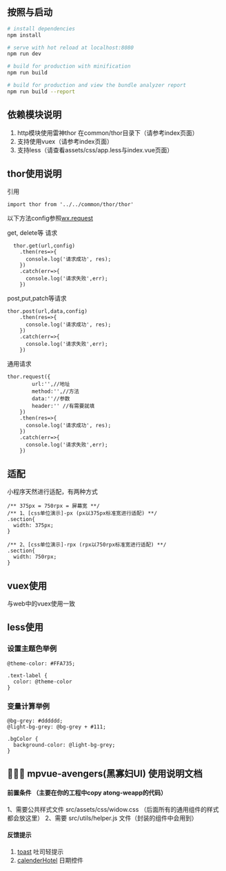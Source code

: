 
## 按照与启动

``` bash
# install dependencies
npm install

# serve with hot reload at localhost:8080
npm run dev

# build for production with minification
npm run build

# build for production and view the bundle analyzer report
npm run build --report
```

## 依赖模块说明

1. http模块使用雷神thor 在common/thor目录下（请参考index页面）
2. 支持使用vuex（请参考index页面）
3. 支持less（请查看assets/css/app.less与index.vue页面）

## thor使用说明
引用
```
import thor from '../../common/thor/thor'
```
以下方法config参照[wx.request](https://developers.weixin.qq.com/miniprogram/dev/api/network-request.html#wxrequestobject)

get, delete等 请求
```
  thor.get(url,config)
    .then(res=>{
      console.log('请求成功', res);
    })
    .catch(err=>{
      console.log('请求失败',err);
    })

```
post,put,patch等请求
```
thor.post(url,data,config)
    .then(res=>{
      console.log('请求成功', res);
    })
    .catch(err=>{
      console.log('请求失败',err);
    })
```

通用请求
```
thor.request({
        url:'',//地址
        method:'',//方法
        data:''//参数
        header:'' //有需要就填
    })
    .then(res=>{
      console.log('请求成功', res);
    })
    .catch(err=>{
      console.log('请求失败',err);
    })

```
## 适配

小程序天然进行适配，有两种方式
```
/** 375px = 750rpx = 屏幕宽 **/
/** 1、[css单位演示]-px (px以375px标准宽进行适配) **/
.section{
  width: 375px;
}

/** 2、[css单位演示]-rpx (rpx以750rpx标准宽进行适配) **/
.section{
  width: 750rpx;
}
```

## vuex使用

与web中的vuex使用一致

## less使用

### 设置主题色举例
```
@theme-color: #FFA735;

.text-label {
  color: @theme-color
}
```

### 变量计算举例
```
@bg-grey: #dddddd;
@light-bg-grey: @bg-grey + #111;

.bgColor {
  background-color: @light-bg-grey;
}
```

## 👩🏿‍🎤 mpvue-avengers(黑寡妇UI) 使用说明文档
#### 前置条件 （主要在你的工程中copy atong-weapp的代码）
1、需要公共样式文件 src/assets/css/widow.css （后面所有的通用组件的样式都会放这里）
2、需要 src/utils/helper.js 文件（封装的组件中会用到）
#### 反馈提示
1. [toast](./doc/toast.md) 吐司轻提示
1. [calenderHotel](./doc/calenderHotel.md) 日期控件
